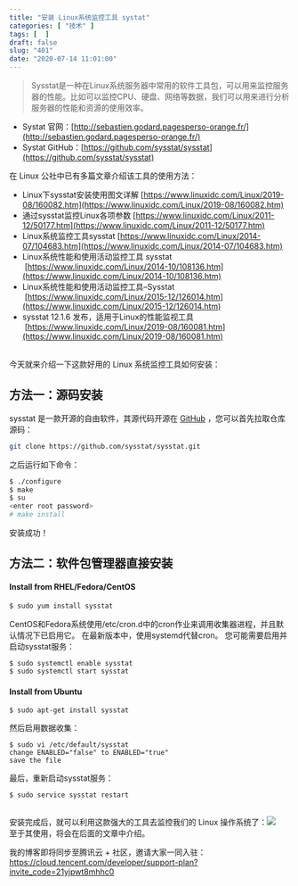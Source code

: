 ```yaml
---
title: "安装 Linux系统监控工具 systat"
categories: [ "技术" ]
tags: [  ]
draft: false
slug: "401"
date: "2020-07-14 11:01:00"
---
```


> Sysstat是一种在Linux系统服务器中常用的软件工具包，可以用来监控服务器的性能。比如可以监控CPU、硬盘、网络等数据，我们可以用来进行分析服务器的性能和资源的使用效率。

- Systat 官网：[http://sebastien.godard.pagesperso-orange.fr/](http://sebastien.godard.pagesperso-orange.fr/)
- Systat GitHub：[https://github.com/sysstat/sysstat](https://github.com/sysstat/sysstat)

在 Linux 公社中已有多篇文章介绍该工具的使用方法：

- Linux下sysstat安装使用图文详解 [https://www.linuxidc.com/Linux/2019-08/160082.htm](https://www.linuxidc.com/Linux/2019-08/160082.htm)
- 通过sysstat监控Linux各项参数 [https://www.linuxidc.com/Linux/2011-12/50177.htm](https://www.linuxidc.com/Linux/2011-12/50177.htm)
- Linux系统监控工具sysstat [https://www.linuxidc.com/Linux/2014-07/104683.htm](https://www.linuxidc.com/Linux/2014-07/104683.htm)
- Linux系统性能和使用活动监控工具 sysstat  [https://www.linuxidc.com/Linux/2014-10/108136.htm](https://www.linuxidc.com/Linux/2014-10/108136.htm)
- Linux系统性能和使用活动监控工具–Sysstat  [https://www.linuxidc.com/Linux/2015-12/126014.htm](https://www.linuxidc.com/Linux/2015-12/126014.htm)
- sysstat 12.1.6 发布，适用于Linux的性能监视工具  [https://www.linuxidc.com/Linux/2019-08/160081.htm](https://www.linuxidc.com/Linux/2019-08/160081.htm)


<br />今天就来介绍一下这款好用的 Linux 系统监控工具如何安装：
<a name="oZXYS"></a>
## 方法一：源码安装
sysstat 是一款开源的自由软件，其源代码开源在 [GitHub](https://github.com/sysstat/sysstat) ，您可以首先拉取仓库源码：
```bash
git clone https://github.com/sysstat/sysstat.git
```
之后运行如下命令：
```bash
$ ./configure
$ make
$ su
<enter root password>
# make install
```
安装成功！
<a name="5QLfZ"></a>
## 方法二：软件包管理器直接安装
<a name="LfkId"></a>
#### Install from RHEL/Fedora/CentOS
```bash
$ sudo yum install sysstat
```
CentOS和Fedora系统使用/etc/cron.d中的cron作业来调用收集器进程，并且默认情况下已启用它。 在最新版本中，使用systemd代替cron。 您可能需要启用并启动sysstat服务：
```bash
$ sudo systemctl enable sysstat
$ sudo systemctl start sysstat
```
<a name="wci50"></a>
#### Install from Ubuntu
```
$ sudo apt-get install sysstat
```
然后启用数据收集：
```
$ sudo vi /etc/default/sysstat
change ENABLED="false" to ENABLED="true"
save the file
```
最后，重新启动sysstat服务：
```
$ sudo service sysstat restart
```

<br />安装完成后，就可以利用这款强大的工具去监控我们的 Linux 操作系统了：[![](https://github.com/sysstat/sysstat/raw/master/images/color_output.png)](https://github.com/sysstat/sysstat/blob/master/images/color_output.png)<br />至于其使用，将会在后面的文章中介绍。

我的博客即将同步至腾讯云 + 社区，邀请大家一同入驻：https://cloud.tencent.com/developer/support-plan?invite_code=21yjpwt8mhhc0